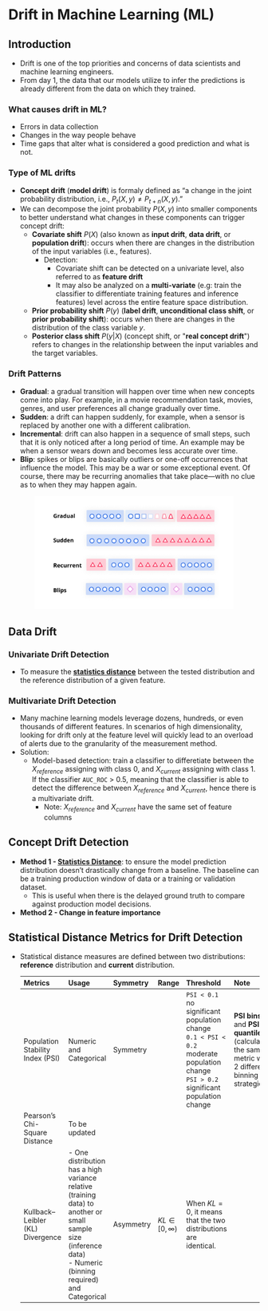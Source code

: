 # Drift in Machine Learning (ML)

## Introduction

- Drift is one of the top priorities and concerns of data scientists and machine learning engineers.
- From day 1, the data that our models utilize to infer the predictions is already different from the data on which they trained.

### What causes drift in ML?

- Errors in data collection
- Changes in the way people behave
- Time gaps that alter what is considered a good prediction and what is not.

### Type of ML drifts

- **Concept drift** (**model drift**) is formaly defined as “a change in the joint probability distribution, i.e., $P_t(X,y)  \neq  P_{t+n}(X,y).$”
- We can decompose the joint probability $P(X,y)$ into smaller components to better understand what changes in these components can trigger concept drift:
  - **Covariate shift** $P(X)$ (also known as **input drift**, **data drift**, or **population drift**): occurs when there are changes in the distribution of the input variables (i.e., features).
    - Detection:
      - Covariate shift can be detected on a univariate level, also referred to as **feature drift**
      - It may also be analyzed on a **multi-variate** (e.g: train the classifier to differentiate training features and inference features) level across the entire feature space distribution.
  - **Prior probability shift** $P(y)$ (**label drift**, **unconditional class shift**, or **prior probability shift**): occurs when there are changes in the distribution of the class variable $y$.
  - **Posterior class shift** $P(y | X)$ (concept shift, or "**real concept drift**") refers to changes in the relationship between the input variables and the target variables.

### Drift Patterns

- **Gradual**: a gradual transition will happen over time when new concepts come into play. For example, in a movie recommendation task, movies, genres, and user preferences all change gradually over time.
- **Sudden**: a drift can happen suddenly, for example, when a sensor is replaced by another one with a different calibration.
- **Incremental**: drift can also happen in a sequence of small steps, such that it is only noticed after a long period of time. An example may be when a sensor wears down and becomes less accurate over time.
- **Blip**: spikes or blips are basically outliers or one-off occurrences that influence the model. This may be a war or some exceptional event. Of course, there may be recurring anomalies that take place—with no clue as to when they may happen again.

<p align="center"><img src="../../assets/img/patterns-of-drift.png" width=400></p>

## Data Drift

### Univariate Drift Detection

- To measure the [**statistics distance**](#statistical-distance-metrics-for-drift-detection) between the tested distribution and the reference distribution of a given feature.

### Multivariate Drift Detection

- Many machine learning models leverage dozens, hundreds, or even thousands of different features. In scenarios of high dimensionality, looking for drift only at the feature level will quickly lead to an overload of alerts due to the granularity of the measurement method.
- Solution:
  - Model-based detection: train a classifier to differetiate between the $X_{reference}$ assigning with class $0$, and $X_{current}$ assigning with class $1$. If the classifier `AUC_ROC` > 0.5, meaning that the classifier is able to detect the difference between $X_{reference}$ and $X_{current}$, hence there is a multivariate drift.
    - Note: $X_{reference}$ and $X_{current}$ have the same set of feature columns

## Concept Drift Detection

- **Method 1 - [Statistics Distance](#statistical-distance-metrics-for-drift-detection)**: to ensure the model prediction distribution doesn’t drastically change from a baseline. The baseline can be a training production window of data or a training or validation dataset.
  - This is useful when there is the delayed ground truth to compare against production model decisions.
- **Method 2 - Change in feature importance**

## Statistical Distance Metrics for Drift Detection

- Statistical distance measures are defined between two distributions: **reference** distribution and **current** distribution.

  | Metrics                          | Usage                                                                                                                                                            | Symmetry  | Range               | Threshold                                                                                                                                 | Note                                                                                                 |
  | -------------------------------- | ---------------------------------------------------------------------------------------------------------------------------------------------------------------- | --------- | ------------------- | ----------------------------------------------------------------------------------------------------------------------------------------- | ---------------------------------------------------------------------------------------------------- |
  | Population Stability Index (PSI) | Numeric and Categorical                                                                                                                                          | Symmetry  |                     | `PSI < 0.1` no significant population change<br>`0.1 < PSI < 0.2` moderate population change<br>`PSI > 0.2` significant population change | **PSI bins** and **PSI quantiles** (calculating the same metric with 2 different binning strategies) |
  | Pearson’s Chi-Square Distance    | To be updated                                                                                                                                                    |           |                     |                                                                                                                                           |                                                                                                      |
  | Kullback–Leibler (KL) Divergence | - One distribution has a high variance relative (training data) to another or small sample size (inference data)<br>- Numeric (binning required) and Categorical | Asymmetry | $KL \in [0,\infty)$ | When $KL=0$, it means that the two distributions are identical.                                                                           |                                                                                                      |

